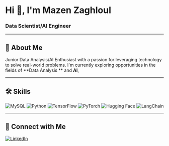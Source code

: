 # Hi 👋, I'm Mazen Zaghloul

### Data Scientist/AI Engineer



---

## 🌟 About Me

Junior Data Analysis/AI Enthusiast with a passion for leveraging technology to solve real-world problems. I'm currently exploring opportunities in the fields of **Data Analysis ** and **AI**, 



---


## 🛠️ Skills

![MySQL](https://img.shields.io/badge/-MySQL-4479A1?logo=mysql&logoColor=white&style=for-the-badge)
![Python](https://img.shields.io/badge/-Python-3776AB?logo=python&logoColor=white&style=for-the-badge)
![TensorFlow](https://img.shields.io/badge/-TensorFlow-FF6F00?logo=tensorflow&logoColor=white&style=for-the-badge)
![PyTorch](https://img.shields.io/badge/-PyTorch-EE4C2C?logo=pytorch&logoColor=white&style=for-the-badge)
![Hugging Face](https://img.shields.io/badge/-Hugging%20Face-FFD700?logo=huggingface&logoColor=black&style=for-the-badge)
![LangChain](https://img.shields.io/badge/-LangChain-6e9dff?logo=langchain&logoColor=black&style=for-the-badge)

---

## 🔗 Connect with Me

[![LinkedIn]([https://img.shields.io/badge/-LinkedIn-0077B5?logo=linkedin&logoColor=white&style=for-the-badge)](https://www.linkedin.com](https://www.linkedin.com/in/mazen-zaghloul-5287941b7/))







